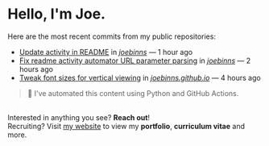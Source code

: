 # Hello, I'm Joe.
Here are the most recent commits from my public repositories:<br>
<!--activity_section_start-->
- [Update activity in README](https://github.com/joebinns/joebinns/commit/08d521b0cc2ae9f7fa2762e9cda2fbafaa42c869) in [*joebinns*](https://github.com/joebinns/joebinns) — 1 hour ago
- [Fix readme activity automator URL parameter parsing](https://github.com/joebinns/joebinns/commit/9a5fc4c055a45bee36dbe7a077dfd779c04f2224) in [*joebinns*](https://github.com/joebinns/joebinns) — 2 hours ago
- [Tweak font sizes for vertical viewing](https://github.com/joebinns/joebinns.github.io/commit/50edb8c79edde45b63a10bf2b68341dc723cb7b9) in [*joebinns.github.io*](https://github.com/joebinns/joebinns.github.io) — 4 hours ago
<!--activity_section_end-->
> 🚀 I've automated this content using Python  and GitHub Actions.

<br>Interested in anything you see? **Reach out**!<br>
Recruiting? Visit [my website](https://joebinns.com/) to view my **portfolio**, **curriculum vitae** and more.

